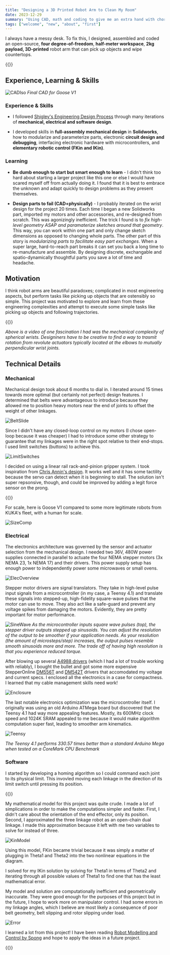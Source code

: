 ```yaml
---
title: "Designing a 3D Printed Robot Arm to Clean My Room"
date: 2023-12-29
summary: "Using CAD, math and coding to give me an extra hand with chores"
tags: ["welcome", "new", "about", "first"]
---
```


I always have a messy desk. To fix this, I designed, assembled and coded an open-source, **four degree-of-freedom**, **half-meter workspace**, **2kg payload, 3D-printed** robot arm that can pick up objects and wipe countertops.

{{<youtube Ubg6Q48UfvI>}}

## Experience, Learning & Skills

![CADIso](photos/CADIso.png)
_Final CAD for Goose V1_

### Experience & Skills

- I followed [Shigley's Engineering Design Process](https://ia903102.us.archive.org/33/items/MechanicalEngineeringDesign9th/Mechanical%20Engineering%20Design%209th.pdf) through many iterations of **mechanical, electrical and software design**.

- I developed skills in **full-assembly mechanical design** in **Solidworks**, how to modularize and parameterize parts, electronic **circuit design and debugging**, interfacing electronic hardware with microcontrollers, and **elementary robotic control (FKin and IKin)**.

### Learning

- **Be dumb enough to start but smart enough to learn** - I didn't think too hard about starting a larger project like this one or else I would have scared myself off from actually doing it. I found that it is best to embrace the unknown and adapt quickly to design problems as they present themselves. 

- **Design parts to fail (CAD+physically)** - I probably iterated on the wrist design for the project 20 times. Each time I began a new Solidworks part, imported my motors and other accessories, and re-designed from scratch. This was agonizingly inefficient. The trick I found is to _fix high-level geometry ASAP and paramaterize sketches around that geometry_. This way, you can work within one part and only change sketch dimensions as opposed to changing whole parts. The other part of this story is _modularizing parts to facilitate easy part exchanges_. When a super large, hard-to-reach part breaks it can set you back a long time to re-manufacture and assemble. By designing discrete, exchangable and spatio-dynamically thoughtful parts you save a lot of time and headache.

## Motivation 

I think robot arms are beautiful paradoxes; complicated in most engineering aspects, but perform tasks like picking up objects that are ostensibly so simple. This project was motivated to explore and learn from these engineering complexities and attempt to execute some simple tasks like picking up objects and following trajectories.

{{<youtube HXJOnWBbcwM>}}

_Above is a video of one fascination I had was the mechanical complexity of spherical wrists. Designiners have to be creative to find a way to trasmit rotation from revolute actuators typically located at the elbows to mutually perpendicular wrist joints._

## Technical Details

### Mechanical

Mechanical design took about 6 months to dial in. I iterated around 15 times towards more optimal (but certainly not perfect) design features. I determined that belts were advantageous to introduce because they allowed me to position heavy motors near the end of joints to offset the weight of other linkages.

![BeltSlide](photos/BeltSlide.png)

Since I didn't have any closed-loop control on my motors (I chose open-loop because it was cheaper) I had to introduce some other strategy to guarantee that my linkages were in the right spot relative to their end-stops. I used limit switches (buttons) to achieve this.

![LimitSwitches](photos/LimitSwitches.png)

I decided on using a linear rail rack-and-pinion gripper system. I took inspiration from [Chris Annin's design](https://www.anninrobotics.com/post/new-servo-gripper-for-the-ar4). It works well and it has some tactility because the servo can detect when it is beginning to stall. The solution isn't super repsonsive, though, and could be improved by adding a legit force sensor on the prong.

{{<youtube fDsLJ5_tpG0>}}

For scale, here is Goose V1 compared to some more legitimate robots from KUKA's fleet, with a human for scale.

![SizeComp](photos/SizeComparison.png)


### Electrical

The electronics architecture was governed by the sensor and actuator selection from the mechanical design. I needed two 36V, 480W power supplies connected in parallel to actuate the four NEMA stepper motors (3x NEMA 23, 1x NEMA 17) and their drivers. This power supply setup has enough power to independently power some microwaves or small ovens. 

![ElecOverview](photos/Electrical.jpg)

Stepper motor drivers are signal translators. They take in high-level pulse input signals from a microcontroller (in my case, a Teensy 4.1) and translate these signals into stepped-up, high-fidelity square-wave pulses that the motor can use to move. They also act like a safe-guard and prevent any voltage spikes from damaging the motors. Evidently, they are pretty important for motor performance. 

![SineWave](photos/sinewave.png)
_As the microcontroller inputs square wave pulses (top), the stepper driver outputs stepped up sinusoids. You can adjust the resolution of the output to be smoother if your application needs. As your resolution (the amount of microsteps/step) increases, the output pulses resemble smooth sinusoids more and more. The trade off of having high resolution is that you experience reduced torque._

After blowing up several [A4988 drivers](https://www.pololu.com/product/1182) (which I had a lot of trouble working with reliably), I bought the bullet and got some more expensive StepperOnline [DM556T](https://www.omc-stepperonline.com/en-ca/digital-stepper-driver-1-8-5-6a-20-50vdc-for-nema-23-24-34-stepper-motor-dm556t) and [DM542T](https://www.omc-stepperonline.com/en-ca/digital-stepper-driver-1-0-4-2a-20-50vdc-for-nema-17-23-24-stepper-motor-dm542t) drivers that accomodated my voltage and current specs. I enclosed all the electronics in a case for compactness. I learned that my cable management skills need work!

![Enclosure](photos/ElectronicsBOX.jpg)

The last notable electronics optimization was the microcontroller itself. I originally was using an old Arduino ATMega board but discovered that the Teensy 4.1 had way more appealing features. Mostly, its 600MHz clock speed and 1024K SRAM appealed to me because it would make algorithm computation super fast, leading to smoother arm kinematics.

![Teensy](photos/TeensyVSArduinoMega.jpg)

_The Teensy 4.1 performs 330.57 times better than a standard Arduino Mega when tested on a CoreMark CPU Benchmark_

### Software

I started by developing a homing algorithm so I could command each joint to its physical limit. This invovled moving each linkage in the direction of its limit switch until pressing its position. 

{{<youtube i__zOyVYYi0>}}

My mathematical model for this project was quite crude. I made a lot of simplications in order to make the computations simpler and faster. First, I didn't care about the orientation of the end effector, only its position. Second, I approximated the three linkage robot as an open-chain dual linkage. I made this approximation because it left with me two variables to solve for instead of three.

![KinModel](photos/KinematicModel.png)

Using this model, FKin became trivial because it was simply a matter of plugging in Theta1 and Theta2 into the two nonlinear equations in the diagram.

I solved for my IKin solution by solving for Theta1 in terms of Theta2 and iterating through all possible values of Theta1 to find one that has the least mathematical error. 

My model and solution are computationally inefficient and geometrically inaccurate. They were good enough for the purposes of this project but in the future, I hope to work more on manipulator control. I had some errors in my linkage angles, which I believe are most likely a consequence of poor belt geometry, belt slipping and rotor slipping under load.

![Error](photos/Error.jpg)

I learned a lot from this project! I have been reading [Robot Modelling and Control by Spong](https://books.google.ca/books/about/Robot_Modeling_and_Control.html?id=cPhvxwEACAAJ&redir_esc=y) and hope to apply the ideas in a future project.


{{<youtube ScoGvFjFqGs>}}



